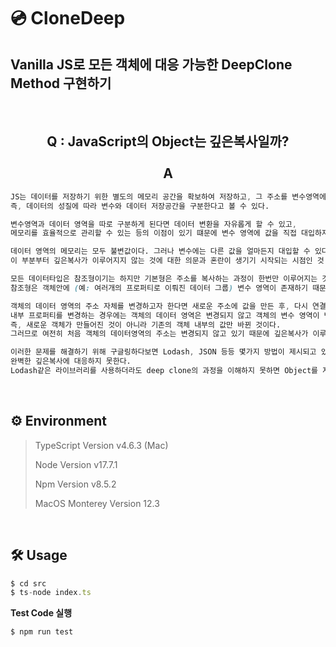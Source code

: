 # 💿  CloneDeep
## Vanilla JS로 모든 객체에 대응 가능한 DeepClone Method 구현하기
<!-- ## Use Vanilla JS to implement Deep Clone Method capable of all Object -->
<br/><h2 align='center'>Q : JavaScript의 Object는 깊은복사일까?<br/><br/>A</h2>


```css
JS는 데이터를 저장하기 위한 별도의 메모리 공간을 확보하여 저장하고, 그 주소를 변수영역에 저장합니다.  
즉, 데이터의 성질에 따라 변수와 데이터 저장공간을 구분한다고 볼 수 있다. 

변수영역과 데이터 영역을 따로 구분하게 된다면 데이터 변환을 자유롭게 할 수 있고,   
메모리를 효율적으로 관리할 수 있는 등의 이점이 있기 떄문에 변수 영역에 값을 직접 대입하지 않고 한 단계를 더 거쳐 주소값을 복사하는 이유이다.

데이터 영역의 메모리는 모두 불변값이다. 그러나 변수에는 다른 값을 얼마든지 대입할 수 있다.  
이 부분부터 깊은복사가 이루어지지 않는 것에 대한 의문과 혼란이 생기기 시작되는 시점인 것 같다.

모든 데이터타입은 참조형이기는 하지만 기본형은 주소를 복사하는 과정이 한번만 이루어지는 것이고,   
참조형은 객체안에 (예: 여러개의 프로퍼티로 이뤄진 데이터 그룹) 변수 영역이 존재하기 때문에 한단계 더 거치는 것이다.

객체의 데이터 영역의 주소 자체를 변경하고자 한다면 새로운 주소에 값을 만든 후, 다시 연결함으로써 다시 값을 할당할 수 있고,   
내부 프로퍼티를 변경하는 경우에는 객체의 데이터 영역은 변경되지 않고 객체의 변수 영역이 변경되는 것이다.  
즉, 새로운 객체가 만들어진 것이 아니라 기존의 객체 내부의 값만 바뀐 것이다.  
그러므로 여전히 처음 객체의 데이터영역의 주소는 변경되지 않고 있기 때문에 깊은복사가 이루어지지 않는다.  

이러한 문제를 해결하기 위해 구글링하다보면 Lodash, JSON 등등 몇가지 방법이 제시되고 있는데 JSON 같은 경우는   
완벽한 깊은복사에 대응하지 못한다.  
Lodash같은 라이브러리를 사용하더라도 deep clone의 과정을 이해하지 못하면 Object를 자유롭게 다루지 못할 것 같아 직접 구현해보기로 했다.
```
<br/>

## ⚙️ Environment

> TypeScript Version v4.6.3 (Mac)
>
> Node Version v17.7.1
>
> Npm Version v8.5.2
>
> MacOS Monterey Version 12.3
<br/>

## 🛠 Usage

```javascript
$ cd src
$ ts-node index.ts
```

**Test Code 실행** 

```javascript
$ npm run test
```
